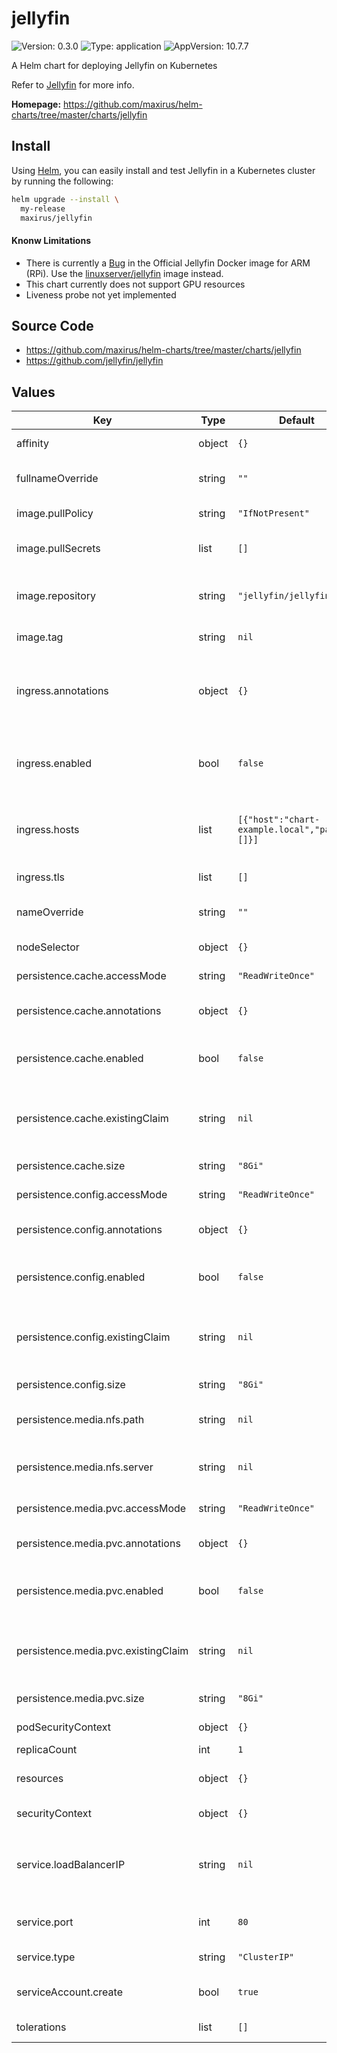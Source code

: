 # jellyfin

![Version: 0.3.0](https://img.shields.io/badge/Version-0.3.0-informational?style=flat-square) ![Type: application](https://img.shields.io/badge/Type-application-informational?style=flat-square) ![AppVersion: 10.7.7](https://img.shields.io/badge/AppVersion-10.7.7-informational?style=flat-square)

A Helm chart for deploying Jellyfin on Kubernetes

Refer to [Jellyfin](https://jellyfin.org) for more info.

**Homepage:** <https://github.com/maxirus/helm-charts/tree/master/charts/jellyfin>

## Install

Using [Helm](https://helm.sh), you can easily install and test Jellyfin in a
Kubernetes cluster by running the following:

```bash
helm upgrade --install \
  my-release
  maxirus/jellyfin
```

#### Knonw Limitations
- There is currently a [Bug](https://github.com/jellyfin/jellyfin/issues/2126) in the Official Jellyfin Docker image for ARM (RPi). Use the [linuxserver/jellyfin](https://hub.docker.com/r/linuxserver/jellyfin) image instead.
- This chart currently does not support GPU resources
- Liveness probe not yet implemented

## Source Code

* <https://github.com/maxirus/helm-charts/tree/master/charts/jellyfin>
* <https://github.com/jellyfin/jellyfin>

## Values

| Key | Type | Default | Description |
|-----|------|---------|-------------|
| affinity | object | `{}` | Set Pod affinity rules |
| fullnameOverride | string | `""` | Overrides the Full Name of resources |
| image.pullPolicy | string | `"IfNotPresent"` | Docker image pull policy |
| image.pullSecrets | list | `[]` | Secrets to use when pulling Docker images |
| image.repository | string | `"jellyfin/jellyfin"` | Docker registry/repository to pull the image from |
| image.tag | string | `nil` | Overrides the default tag used |
| ingress.annotations | object | `{}` | annotations to configure your Ingress. See your Ingress Controller's Docs for more info. |
| ingress.enabled | bool | `false` | Enables the use of an Ingress Controller to front the Service and provide HTTPS |
| ingress.hosts | list | `[{"host":"chart-example.local","paths":[]}]` | list of hosts and their paths that ingress controller should repsond to. |
| ingress.tls | list | `[]` | list of TLS configurations |
| nameOverride | string | `""` | Overrides the name of resources |
| nodeSelector | object | `{}` | Node Selector configuration |
| persistence.cache.accessMode | string | `"ReadWriteOnce"` | [access mode](https://kubernetes.io/docs/concepts/storage/persistent-volumes/#access-modes) to use for the PVC |
| persistence.cache.annotations | object | `{}` | (Optional) annotations to add to the PVC |
| persistence.cache.enabled | bool | `false` | Enables persistence for the config directory |
| persistence.cache.existingClaim | string | `nil` | Set to use an existing PVC instead of creating a new one. |
| persistence.cache.size | string | `"8Gi"` | size/capacity of the PVC |
| persistence.config.accessMode | string | `"ReadWriteOnce"` | [access mode](https://kubernetes.io/docs/concepts/storage/persistent-volumes/#access-modes) to use for the PVC |
| persistence.config.annotations | object | `{}` | (Optional) annotations to add to the PVC |
| persistence.config.enabled | bool | `false` | Enables persistence for the config directory |
| persistence.config.existingClaim | string | `nil` | Set to use an existing PVC instead of creating a new one. |
| persistence.config.size | string | `"8Gi"` | size/capacity of the PVC |
| persistence.media.nfs.path | string | `nil` | Path of NFS Share to mount for Media |
| persistence.media.nfs.server | string | `nil` | Host or IP address of the NFS Share to mount for Media |
| persistence.media.pvc.accessMode | string | `"ReadWriteOnce"` | [access mode](https://kubernetes.io/docs/concepts/storage/persistent-volumes/#access-modes) to use for the PVC |
| persistence.media.pvc.annotations | object | `{}` | (Optional) annotations to add to the PVC |
| persistence.media.pvc.enabled | bool | `false` | Enables persistence of for the media directory |
| persistence.media.pvc.existingClaim | string | `nil` | Set to use an existing PVC instead of creating a new one. |
| persistence.media.pvc.size | string | `"8Gi"` | size/capacity of the PVC |
| podSecurityContext | object | `{}` | Set Pod security contexts |
| replicaCount | int | `1` |  |
| resources | object | `{}` | Set resource limits/requests for the Pod(s) |
| securityContext | object | `{}` | Set Security Context |
| service.loadBalancerIP | string | `nil` | Set specific IP address for LoadBalancer. `service.type` must be set to `LoadBalancer` |
| service.port | int | `80` | Port the Service should communicate on |
| service.type | string | `"ClusterIP"` | Type of Service to use |
| serviceAccount.create | bool | `true` | Specifies whether a service account should be created |
| tolerations | list | `[]` | Node toleration configuration |